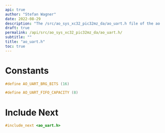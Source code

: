 ```yaml
---
api: true
author: "Stefan Wagner"
date: 2022-08-29
description: "The /src/ao_sys_xc32_pic32mz_da/ao_uart.h file of the ao real-time operating system."
draft: true
permalink: /api/src/ao_sys_xc32_pic32mz_da/ao_uart.h/
subtitle: ""
title: "ao_uart.h"
toc: true
---
```


# Constants

```c
#define AO_UART_BRG_BITS (16)
```

```c
#define AO_UART_FIFO_CAPACITY (8)
```

# Include Next

```c
#include_next <ao_uart.h>
```

